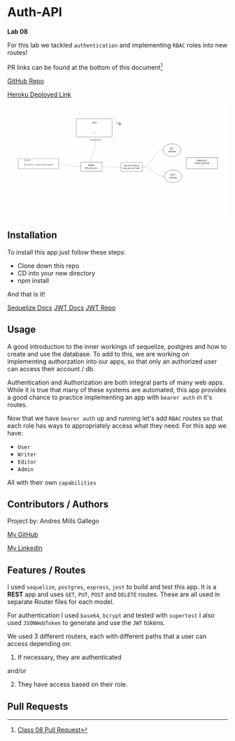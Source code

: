 # Auth-API

**Lab 08**

For this lab we tackled `authentication` and implementing `RBAC` roles into new routes! 

PR links can be found at the bottom of this document[^1]

[GitHub Repo](https://github.com/AndresMillsGallego/auth-api)

[Heroku Deployed Link](https://andresmills-bearer-auth.herokuapp.com/)

![Class 08 UML](./class-08-UML.png)

## Installation

To install this app just follow these steps:

- Clone down this repo
- CD into your new directory
- npm install

And that is it!

[Sequelize Docs](https://sequelize.org/)
[JWT Docs](https://jwt.io/introduction)
[JWT Repo](https://github.com/auth0/node-jsonwebtoken)


## Usage

A good introduction to the inner workings of sequelize, postgres and how to create and use the database.  To add to this, we are working on implementing authorzation into our apps, so that only an authorized user can access their account / db.

Authentication and Authorization are both integral parts of many web apps.  While it is true that many of these systems are automated, this app provides a good chance to practice implementing an app with `bearer auth` in it's routes.

Now that we have `bearer auth` up and running let's add `RBAC` routes so that each role has ways to appropriately access what they need. 
For this app we have:
- `User`
- `Writer`
- `Editor`
- `Admin`

All with their own `capabilities`

## Contributors / Authors

Project by: Andres Mills Gallego

[My GitHub](https://github.com/AndresMillsGallego)

[My LinkedIn](https://www.linkedin.com/in/andres-mills-gallego/)

## Features / Routes

I used `sequelize`, `postgres`, `express`, `jest` to build and test this app.  It is a **REST** app and uses `GET`, `PUT`, `POST` and `DELETE` routes.  These are all used in separate Router files for each model.

For authentication I used `base64`, `bcrypt` and tested with `supertest`
I also used `JSONWebToken` to generate and use the `JWT` tokens.

We used 3 different routers, each with different paths that a user can access depending on:

1. If necessary, they are authenticated

and/or

2. They have access based on their role.

## Pull Requests

[^1]: [Class 08 Pull Request](https://github.com/AndresMillsGallego/auth-api/pull/1)